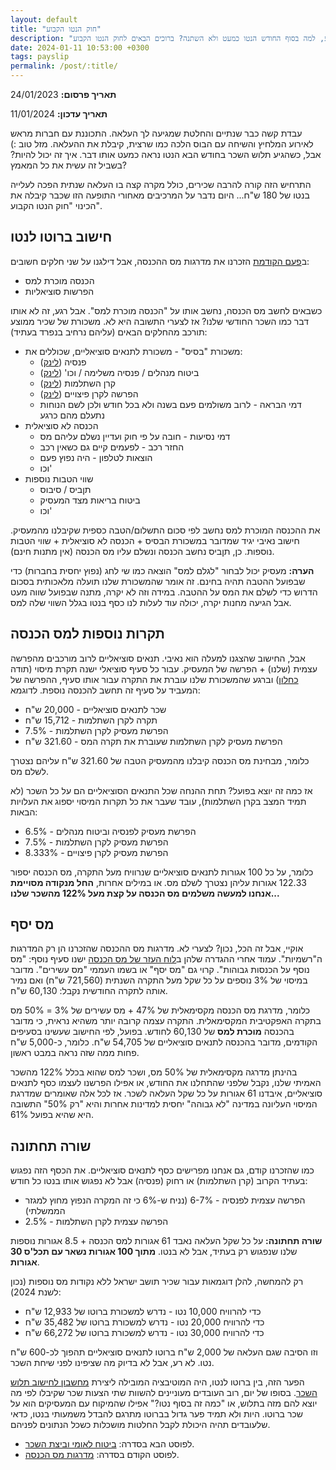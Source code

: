 ```yaml
---
layout: default
title: "חוק הנטו הקבוע"
description: "מזל טוב, קיבלת העלאה בעבודה. אבל רגע, למה בסוף החודש הנטו כמעט ולא השתנה? ברוכים הבאים לחוק הנטו הקבוע"
date: 2024-01-11 10:53:00 +0300
tags: payslip
permalink: /post/:title/
---
```

**תאריך פרסום:** 24/01/2023

**תאריך עדכון:** 11/01/2024

עבדת קשה כבר שנתיים והחלטת שמגיעה לך העלאה. התכוננת עם חברות מראש לאירוע המלחיץ והשיחה עם הבוס הלכה כמו שרצית, קיבלת את ההעלאה. מזל טוב :) אבל, כשהגיע תלוש השכר בחודש הבא הנטו נראה כמעט אותו דבר. איך זה יכול להיות? בשביל זה עשית את כל המאמץ?

התרחיש הזה קורה להרבה שכירים, כולל מקרה קצה בו העלאה שנתית הפכה לעלייה בנטו של 180 ש"ח... היום נדבר על המרכיבים מאחורי התופעה הזו שכבר קיבלה את הכינוי "חוק הנטו הקבוע".

## חישוב ברוטו לנטו
ב[פעם הקודמת](../מדרגות-מס-הכנסה/) הזכרנו את מדרגות מס ההכנסה, אבל דילגנו על שני חלקים חשובים:
* הכנסה מוכרת למס
* הפרשות סוציאליות

כשבאים לחשב מס הכנסה, נחשב אותו על "הכנסה מוכרת למס". אבל רגע, זה לא אותו דבר כמו השכר החודשי שלנו? אז לצערי התשובה היא לא. משכורת של שכיר ממוצע תורכב מהחלקים הבאים (עליהם נרחיב בנפרד בעתיד):
* משכורת "בסיס" - משכורת לתנאים סוציאליים, שכוללים את:
  * פנסיה ([לינק](../על-פנסיה-וזיכוי-המס-החבוי/))
  * ביטוח מנהלים / פנסיה משלימה / וכו' ([לינק](../על-פנסיה-וזיכוי-המס-החבוי/))
  * קרן השתלמות ([לינק](../קרן-השתלמות/))
  * הפרשה לקרן פיצויים ([לינק](../פיצויי-הפיטורים-והמיסוי-הכפול/))
  * דמי הבראה - לרוב משולמים פעם בשנה ולא בכל חודש ולכן לשם הנוחות נתעלם מהם כרגע
* הכנסה לא סוציאלית
  * דמי נסיעות - חובה על פי חוק ועדיין נשלם עליהם מס
  * החזר רכב - לפעמים קיים גם כשאין רכב
  * הוצאות לטלפון - היה נפוץ פעם
  * וכו'
* שווי הטבות נוספות
  * תןביס / סיבוס
  * ביטוח בריאות מצד המעסיק
  * וכו'

את ההכנסה המוכרת למס נחשב לפי סכום התשלום/הטבה כספית שקיבלנו מהמעסיק. חישוב נאיבי יגיד שמדובר במשכורת הבסיס + הכנסה לא סוציאלית + שווי הטבות נוספות. כן, תןביס נחשב הכנסה ונשלם עליו מס הכנסה (אין מתנות חינם).

**הערה:** מעסיק יכול לבחור "לגלם למס" הוצאה כמו שי לחג (נפוץ יחסית בחברות) כדי שבפועל ההטבה תהיה בחינם. זה אומר שהמשכורת שלנו תועלה מלאכותית בסכום הדרוש כדי לשלם את המס על ההטבה. במידה וזה לא יקרה, מתנה שבפועל שווה מעט אבל הגיעה מחנות יקרה, יכולה עוד לעלות לנו כסף בנטו בגלל השווי שלה למס.

## תקרות נוספות למס הכנסה
אבל, החישוב שהצגנו למעלה הוא נאיבי. תנאים סוציאליים לרוב מורכבים מהפרשה עצמית (שלנו) + הפרשה של המעסיק. עבור כל סעיף סוציאלי ישנה תקרת מיסוי (תודה [כחלון](https://www.prisha.co.il/UserFiles/File/pdf/law/law232.pdf)) וברגע שהמשכורת שלנו עוברת את התקרה עבור אותו סעיף, ההפרשה של המעביד על סעיף זה תחשב להכנסה נוספת. לדוגמא:
* שכר לתנאים סוציאליים - 20,000 ש"ח
* תקרה לקרן השתלמות - 15,712 ש"ח
* הפרשת מעסיק לקרן השתלמות - 7.5%
* הפרשת מעסיק לקרן השתלמות שעוברת את תקרה המס - 321.60 ש"ח

כלומר, מבחינת מס הכנסה קיבלנו מהמעסיק הטבה של 321.60 ש"ח עליהם נצטרך לשלם מס.

אז כמה זה יוצא בפועל? תחת ההנחה שכל התנאים הסוציאליים הם על כל השכר (לא תמיד המצב בקרן השתלמות), עובד שעבר את כל תקרות המיסוי יספוג את העלויות הבאות:
* הפרשת מעסיק לפנסיה וביטוח מנהלים - 6.5%
* הפרשת מעסיק לקרן השתלמות - 7.5%
* הפרשת מעסיק לקרן פיצויים - 8.333%

כלומר, על כל 100 אגורות לתנאים סוציאליים שנרוויח מעל התקרה, מס הכנסה יספור 122.33 אגורות עליהן נצטרך לשלם מס. או במילים אחרות, **החל מנקודה מסויימת אנחנו למעשה משלמים מס הכנסה על קצת מעל 122% מהשכר שלנו...**

## מס יסף
אוקיי, אבל זה הכל, נכון? לצערי לא. מדרגות מס ההכנסה שהזכרנו הן רק המדרגות ה"רשמיות". עמוד אחרי ההגדרה שלהן ב[לוח העזר של מס הכנסה](https://www.gov.il/BlobFolder/generalpage/income-tax-monthly-deductions-booklet/he/generalInformation_income-tax-monthly-deductions-booklet_monthly-deductions-booklet-2024.pdf) ישנו סעיף נוסף: "מס נוסף על הכנסות גבוהות". קרוי גם "מס יסף" או בשמו העממי "מס עשירים". מדובר במיסוי של 3% נוספים על כל שקל מעל התקרה השנתית (721,560 ש"ח) ואם נמיר אותה לתקרה החודשית נקבל: 60,130 ש"ח.

כלומר, מדרגת מס הכנסה מקסימאלית של 47% + מס עשירים של 3% = 50% מס בתקרה האפקטיבית המקסימאלית. התקרה עצמה קרובה יותר משהיא נראית, כי מדובר בהכנסה **מוכרת למס** של 60,130 לחודש. בפועל, לפי החישוב שעשינו בסעיפים הקודמים, מדובר בהכנסה לתנאים סוציאליים של 54,705 ש"ח. כלומר, כ-5,000 ש"ח פחות ממה שזה נראה במבט ראשון.

בהינתן מדרגה מקסימאלית של 50% מס, ושכר למס שהוא בכלל 122% מהשכר האמיתי שלנו, נקבל שלפני שהתחלנו את החודש, או אפילו הפרשנו לעצמו כסף לתנאים סוציאליים, איבדנו 61 אגורות על כל שקל העלאה לשכר. אז לכל אלה שאומרים שמדרגת המיסוי העליונה במדינה "לא גבוהה" יחסית למדינות אחרות והיא "רק 50%" התשובה היא שהיא בפועל 61%.

## שורה תחתונה
כמו שהזכרנו קודם, גם אנחנו מפרישים כסף לתנאים סוציאליים. את הכסף הזה נפגוש בעתיד הקרוב (קרן השתלמות) או רחוק (פנסיה) אבל לא נפגוש אותו בנטו כל חודש:
* הפרשה עצמית לפנסיה - 6-7% (נניח ש-6% כי זה המקרה הנפוץ מחוץ למגזר הממשלתי)
* הפרשה עצמית לקרן השתלמות - 2.5%

**שורה תחתונה:** על כל שקל העלאה נאבד 61 אגורות למס הכנסה + 8.5 אגורות נוספות שלנו שנפגוש רק בעתיד, אבל לא בנטו. **מתוך 100 אגורות נשאר עם תכל'ס 30 אגורות**.

רק להמחשה, להלן דוגמאות עבור שכיר תושב ישראל ללא נקודות מס נוספות (נכון לשנת 2024):
* כדי להרוויח 10,000 נטו - נדרש למשכורת ברוטו של 12,933 ש"ח
* כדי להרוויח 20,000 נטו - נדרש למשכורת ברוטו של 35,482 ש"ח
* כדי להרוויח 30,000 נטו - נדרש למשכורת ברוטו של 66,272 ש"ח

וזו הסיבה שגם העלאה של 2,000 ש"ח ברוטו לתנאים סוציאליים תהפוך לכ-600 ש"ח נטו. לא רע, אבל לא בדיוק מה שציפינו לפני שיחת השכר.

הפער הזה, בין ברוטו לנטו, היה המוטיבציה המובילה ליצירת [מחשבון לחישוב תלוש השכר](https://drive.google.com/drive/folders/1JZmJg2pkD97mQ_fJOBcbuyMOiO_fFsCr?usp=sharing). בסופו של יום, רוב העובדים מעוניינים להשוות שתי הצעות שכר שקיבלו לפי מה יוצא להם מזה בתלוש, או "כמה זה בסוף נטו?" אפילו שהמיקוח עם המעסיקים הוא על שכר ברוטו. היות ולא תמיד פער גדול בברוטו מתרגם להבדל משמעותי בנטו, כדאי שלעובדים תהיה היכולת לקבל החלטות מושכלות כשכל הנתונים לפניהם.

* לפוסט הבא בסדרה: [ביטוח לאומי וביצת השכר](../מס-הכנסה-ממאדים-וביטוח-לאומי-מנוגה/).
* לפוסט הקודם בסדרה: [מדרגות מס הכנסה](../מדרגות-מס-הכנסה/).

